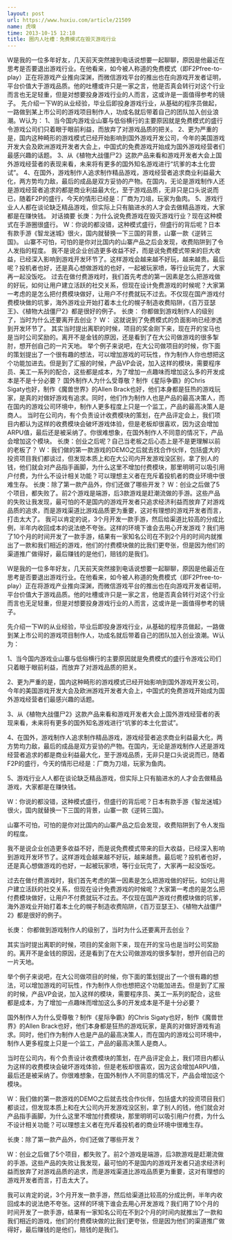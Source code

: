 ```yaml
---
layout: post
url: https://www.huxiu.com/article/21509
name: 虎嗅
time: 2013-10-15 12:18
title: 圈内人吐槽：免费模式在毁灭游戏行业
---
```

W是我的一位多年好友，几天前天突然接到电话说想要一起聊聊，原因是他最近在思考是否要退出游戏行业。在他看来，如今被人称道的免费模式（即F2Pfree-to-play）正在将游戏产业推向深渊，而微信游戏平台的推出也在向游戏开发者证明，平台价值大于游戏品质。他的吐槽或许只是一家之言，他是否真会转行对这个行业而言也无足轻重，但是对想要投身游戏行业的人而言，这或许是一面值得参考的镜子。 先介绍一下W的从业经验，毕业后即投身游戏行业，从基础的程序员做起，一路做到某上市公司的游戏项目制作人，功成名就后带着自己的团队加入创业浪潮。W认为： 1、当今国内游戏业山寨与低俗横行的主要原因就是免费模式的盛行令游戏公司们只着眼于眼前利益，而放弃了对游戏品质的把关。 2、更为严重的是，国内这种畸形的游戏模式已经开始影响到国外游戏开发公司，今年的美国游戏开发大会及欧洲游戏开发者大会上，中国式的免费游戏开始成为国外游戏经营者们最感兴趣的话题。 3、从《植物大战僵尸2》这款产品来看和游戏开发者大会上国外游戏经营者的表现来看，未来将有更多的国外知名游戏进行“坑爹的本土化尝试”。 4、在国外，游戏制作人追求制作精品游戏，游戏经营者追求商业利益最大化，两方势均力敌，最后的成品是双方妥协的产物。在国内，无论是游戏制作人还是游戏经营者追求的都是商业利益最大化，至于游戏品质，无非只是口头说说而已，随着F2P的盛行，今天的情形已经是：厂商为刀俎，玩家为鱼肉。 5、游戏行业人人都在谈论缺乏精品游戏，但实际上只有脑进水的人才会去做精品游戏，大家都是在赚快钱。 对话摘要 长庚：为什么说免费游戏在毁灭游戏行业？现在这种模式在手游圈很盛行。 W：你说的都没错，这种模式盛行，但盛行的背后呢？日本有款手游《智龙迷城》很火，国内就替换一下三国的背景，山寨一款《逆转三国》。 山寨不可怕，可怕的是你对比国内的山寨产品之后会发现，收费陷阱到了令人发指的程度。 我不是说企业创造更多收益不好，而是说免费模式带来的巨大收益，已经深入影响到游戏开发环节了。这样游戏会越来越不好玩，越来越贵。最后呢？投机者也好，还是真心想做游戏的也好，一起被玩家喷，等行业玩完了，大家再一起没饭吃。 过去在做付费游戏时，我们首先考虑的第一因素是怎么把游戏做的好玩，如何让用户建立活跃的社交关系，但现在设计免费游戏的时候呢？大家第一考虑的是怎么把付费模块做好，让用户不付费就玩不过去。不仅现在国产游戏付费模块做的坑爹，海外游戏业开始打着本土化的幌子制造收费陷阱，《百万亚瑟王》、《植物大战僵尸2》都是很好的例子。 长庚： 你都做到游戏制作人的级别了，当时为什么还要离开去创业？ W： 这就说到了免费模式的负面影响已经渗透到开发环节了。 其实当时提出离职的时候，项目的奖金刚下来，现在开的宝马也是当时公司奖励的。离开不是金钱的原因，还是看到了在大公司做游戏的很多掣肘，想开创自己的一片天地。 举个例子来说吧，在大公司做项目的时候，你下面的策划提出了一个很有趣的想法，可以增加游戏的可玩性，作为制作人你也想把这个功能加进去。但是到了汇报的时候，产品VP会说，加入这样的模块，需要程序员、美工一系列的配合，这些都是成本，为了增加一点趣味而增加这么多的开发成本是不是十分必要？ 国外制作人为什么受尊敬？制作《星际争霸》的Chris Sigaty也好，制作《魔兽世界》的Allen Brack也好，他们本身都是狂热的游戏玩家，是真的对做好游戏有追求。同时，他们作为制作人也是产品的最高决策人，而在国内的游戏公司环境中，制作人更多程度上只是一个监工，产品的最高决策人是商人。 当时在公司内，有个负责设计收费模块的策划，在产品评定会上，我们项目内都认为这样的收费模块会破坏游戏体验，但是老板却很喜欢，因为这会增加ARPU值，最后还是被采纳了。你很难想象，在国外制作人不同意的情况下，产品会增加这个模块。 长庚：创业之后呢？自己当老板之后心态上是不是更理解以前的老板了？ W：我们做的第一款游戏的DEMO之后就去找合作伙伴，包括盛大的投资项目我们都谈过，但发现本质上和在大公司内开发游戏没区别，拿了别人的钱，他们就会对产品指手画脚，为什么这里不增加付费模块，那里明明可以吸引用户付费，为什么不设计相关功能？可以理想主义者在充斥着投机者的商业环境中很难生存。 长庚：除了第一款产品外，你们还做了哪些开发？ W：创业之后做了5个项目，都失败了。前2个游戏是端游，后3款游戏是赶潮流做的手游。这些产品的失败让我发现，最可怕的不是国内的游戏开发者只追求经济利益而放弃了对游戏品质的追求，而是游戏渠道比游戏品质更为重要，这对有理想的游戏开发者而言，打击太大了。 我可以肯定的说，3个月开发一款手游，然后给渠道比较高的分成比例，半年内收回成本的说法绝不夸张。这样的环境下谁会去用心开发游戏？我们用了10个月的时间开发了一款手游，结果有一家知名公司在不到2个月的时间内就推出了一款和我们相近的游戏，他们的付费模块做的比我们更夸张，但是因为他们的渠道推广做得好，最后赚钱的是他们，赔钱的是我们。

W是我的一位多年好友，几天前天突然接到电话说想要一起聊聊，原因是他最近在思考是否要退出游戏行业。在他看来，如今被人称道的免费模式（即F2Pfree-to-play）正在将游戏产业推向深渊，而微信游戏平台的推出也在向游戏开发者证明，平台价值大于游戏品质。他的吐槽或许只是一家之言，他是否真会转行对这个行业而言也无足轻重，但是对想要投身游戏行业的人而言，这或许是一面值得参考的镜子。

先介绍一下W的从业经验，毕业后即投身游戏行业，从基础的程序员做起，一路做到某上市公司的游戏项目制作人，功成名就后带着自己的团队加入创业浪潮。W认为：

1、当今国内游戏业山寨与低俗横行的主要原因就是免费模式的盛行令游戏公司们只着眼于眼前利益，而放弃了对游戏品质的把关。

2、更为严重的是，国内这种畸形的游戏模式已经开始影响到国外游戏开发公司，今年的美国游戏开发大会及欧洲游戏开发者大会上，中国式的免费游戏开始成为国外游戏经营者们最感兴趣的话题。

3、从《植物大战僵尸2》这款产品来看和游戏开发者大会上国外游戏经营者的表现来看，未来将有更多的国外知名游戏进行“坑爹的本土化尝试”。

4、在国外，游戏制作人追求制作精品游戏，游戏经营者追求商业利益最大化，两方势均力敌，最后的成品是双方妥协的产物。在国内，无论是游戏制作人还是游戏经营者追求的都是商业利益最大化，至于游戏品质，无非只是口头说说而已，随着F2P的盛行，今天的情形已经是：厂商为刀俎，玩家为鱼肉。

5、游戏行业人人都在谈论缺乏精品游戏，但实际上只有脑进水的人才会去做精品游戏，大家都是在赚快钱。

W：你说的都没错，这种模式盛行，但盛行的背后呢？日本有款手游《智龙迷城》很火，国内就替换一下三国的背景，山寨一款《逆转三国》。

山寨不可怕，可怕的是你对比国内的山寨产品之后会发现，收费陷阱到了令人发指的程度。

我不是说企业创造更多收益不好，而是说免费模式带来的巨大收益，已经深入影响到游戏开发环节了。这样游戏会越来越不好玩，越来越贵。最后呢？投机者也好，还是真心想做游戏的也好，一起被玩家喷，等行业玩完了，大家再一起没饭吃。

过去在做付费游戏时，我们首先考虑的第一因素是怎么把游戏做的好玩，如何让用户建立活跃的社交关系，但现在设计免费游戏的时候呢？大家第一考虑的是怎么把付费模块做好，让用户不付费就玩不过去。不仅现在国产游戏付费模块做的坑爹，海外游戏业开始打着本土化的幌子制造收费陷阱，《百万亚瑟王》、《植物大战僵尸2》都是很好的例子。

长庚： 你都做到游戏制作人的级别了，当时为什么还要离开去创业？

其实当时提出离职的时候，项目的奖金刚下来，现在开的宝马也是当时公司奖励的。离开不是金钱的原因，还是看到了在大公司做游戏的很多掣肘，想开创自己的一片天地。

举个例子来说吧，在大公司做项目的时候，你下面的策划提出了一个很有趣的想法，可以增加游戏的可玩性，作为制作人你也想把这个功能加进去。但是到了汇报的时候，产品VP会说，加入这样的模块，需要程序员、美工一系列的配合，这些都是成本，为了增加一点趣味而增加这么多的开发成本是不是十分必要？

国外制作人为什么受尊敬？制作《星际争霸》的Chris Sigaty也好，制作《魔兽世界》的Allen Brack也好，他们本身都是狂热的游戏玩家，是真的对做好游戏有追求。同时，他们作为制作人也是产品的最高决策人，而在国内的游戏公司环境中，制作人更多程度上只是一个监工，产品的最高决策人是商人。

当时在公司内，有个负责设计收费模块的策划，在产品评定会上，我们项目内都认为这样的收费模块会破坏游戏体验，但是老板却很喜欢，因为这会增加ARPU值，最后还是被采纳了。你很难想象，在国外制作人不同意的情况下，产品会增加这个模块。

W：我们做的第一款游戏的DEMO之后就去找合作伙伴，包括盛大的投资项目我们都谈过，但发现本质上和在大公司内开发游戏没区别，拿了别人的钱，他们就会对产品指手画脚，为什么这里不增加付费模块，那里明明可以吸引用户付费，为什么不设计相关功能？可以理想主义者在充斥着投机者的商业环境中很难生存。

长庚：除了第一款产品外，你们还做了哪些开发？

W：创业之后做了5个项目，都失败了。前2个游戏是端游，后3款游戏是赶潮流做的手游。这些产品的失败让我发现，最可怕的不是国内的游戏开发者只追求经济利益而放弃了对游戏品质的追求，而是游戏渠道比游戏品质更为重要，这对有理想的游戏开发者而言，打击太大了。

我可以肯定的说，3个月开发一款手游，然后给渠道比较高的分成比例，半年内收回成本的说法绝不夸张。这样的环境下谁会去用心开发游戏？我们用了10个月的时间开发了一款手游，结果有一家知名公司在不到2个月的时间内就推出了一款和我们相近的游戏，他们的付费模块做的比我们更夸张，但是因为他们的渠道推广做得好，最后赚钱的是他们，赔钱的是我们。

